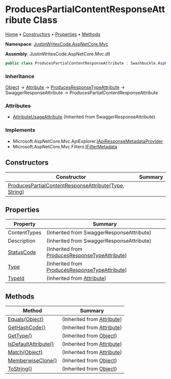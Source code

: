 # ProducesPartialContentResponseAttribute Class

[Home](../../README.md) &#x2022; [Constructors](#constructors) &#x2022; [Properties](#properties) &#x2022; [Methods](#methods)

**Namespace**: [JustinWritesCode.AspNetCore.Mvc](../README.md)

**Assembly**: JustinWritesCode\.AspNetCore\.Mvc\.dll

```csharp
public class ProducesPartialContentResponseAttribute : Swashbuckle.AspNetCore.Annotations.SwaggerResponseAttribute
```

### Inheritance

[Object](https://docs.microsoft.com/en-us/dotnet/api/system.object) &#x2192; [Attribute](https://docs.microsoft.com/en-us/dotnet/api/system.attribute) &#x2192; [ProducesResponseTypeAttribute](https://docs.microsoft.com/en-us/dotnet/api/microsoft.aspnetcore.mvc.producesresponsetypeattribute) &#x2192; SwaggerResponseAttribute &#x2192; ProducesPartialContentResponseAttribute

### Attributes

* [AttributeUsageAttribute](https://docs.microsoft.com/en-us/dotnet/api/system.attributeusageattribute) \(Inherited from SwaggerResponseAttribute\)

### Implements

* Microsoft\.AspNetCore\.Mvc\.ApiExplorer\.[IApiResponseMetadataProvider](https://docs.microsoft.com/en-us/dotnet/api/microsoft.aspnetcore.mvc.apiexplorer.iapiresponsemetadataprovider)
* Microsoft\.AspNetCore\.Mvc\.Filters\.[IFilterMetadata](https://docs.microsoft.com/en-us/dotnet/api/microsoft.aspnetcore.mvc.filters.ifiltermetadata)

## Constructors

| Constructor | Summary |
| ----------- | ------- |
| [ProducesPartialContentResponseAttribute(Type, String)](-ctor/README.md) | |

## Properties

| Property | Summary |
| -------- | ------- |
| ContentTypes |  \(Inherited from SwaggerResponseAttribute\) |
| Description |  \(Inherited from SwaggerResponseAttribute\) |
| [StatusCode](https://docs.microsoft.com/en-us/dotnet/api/microsoft.aspnetcore.mvc.producesresponsetypeattribute.statuscode) |  \(Inherited from [ProducesResponseTypeAttribute](https://docs.microsoft.com/en-us/dotnet/api/microsoft.aspnetcore.mvc.producesresponsetypeattribute)\) |
| [Type](https://docs.microsoft.com/en-us/dotnet/api/microsoft.aspnetcore.mvc.producesresponsetypeattribute.type) |  \(Inherited from [ProducesResponseTypeAttribute](https://docs.microsoft.com/en-us/dotnet/api/microsoft.aspnetcore.mvc.producesresponsetypeattribute)\) |
| [TypeId](https://docs.microsoft.com/en-us/dotnet/api/system.attribute.typeid) |  \(Inherited from [Attribute](https://docs.microsoft.com/en-us/dotnet/api/system.attribute)\) |

## Methods

| Method | Summary |
| ------ | ------- |
| [Equals(Object)](https://docs.microsoft.com/en-us/dotnet/api/system.attribute.equals) |  \(Inherited from [Attribute](https://docs.microsoft.com/en-us/dotnet/api/system.attribute)\) |
| [GetHashCode()](https://docs.microsoft.com/en-us/dotnet/api/system.attribute.gethashcode) |  \(Inherited from [Attribute](https://docs.microsoft.com/en-us/dotnet/api/system.attribute)\) |
| [GetType()](https://docs.microsoft.com/en-us/dotnet/api/system.object.gettype) |  \(Inherited from [Object](https://docs.microsoft.com/en-us/dotnet/api/system.object)\) |
| [IsDefaultAttribute()](https://docs.microsoft.com/en-us/dotnet/api/system.attribute.isdefaultattribute) |  \(Inherited from [Attribute](https://docs.microsoft.com/en-us/dotnet/api/system.attribute)\) |
| [Match(Object)](https://docs.microsoft.com/en-us/dotnet/api/system.attribute.match) |  \(Inherited from [Attribute](https://docs.microsoft.com/en-us/dotnet/api/system.attribute)\) |
| [MemberwiseClone()](https://docs.microsoft.com/en-us/dotnet/api/system.object.memberwiseclone) |  \(Inherited from [Object](https://docs.microsoft.com/en-us/dotnet/api/system.object)\) |
| [ToString()](https://docs.microsoft.com/en-us/dotnet/api/system.object.tostring) |  \(Inherited from [Object](https://docs.microsoft.com/en-us/dotnet/api/system.object)\) |

